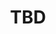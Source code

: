 ---
edition: neurips-19
type: invited_talk
time_start:
time_end:
title: TBD
speaker:
    name: Diana Marculescu
    affiliation: Carnegie Mellon University
    avatar: diana.jpg
    url: https://www.archive.ece.cmu.edu/~enyac
---